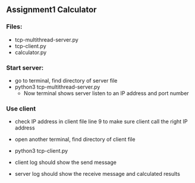 ## Assignment1 Calculator

### Files:

- tcp-multithread-server.py
- tcp-client.py
- calculator.py

### Start server:

- go to terminal, find directory of server file
- python3 tcp-multithread-server.py
  - Now terminal shows server listen to an IP address and port number 

### Use client

- check IP address in client file line 9 to make sure client call the right IP address

- open another terminal, find directory of client file

- python3 tcp-client.py

- client log should show the send message 

- server log should show the receive message and calculated results

  ​